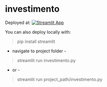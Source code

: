 # investimento

Deployed at:
[![Streamlit App](https://static.streamlit.io/badges/streamlit_badge_black_white.svg)](https://50sotero-investimento-investimento-rsamvx.streamlitapp.com)

You can also deploy locally with:

> pip install streamlit

- navigate to project folder -

> streamlit run investimento.py

- or -

> streamlit run project_path/investimento.py
